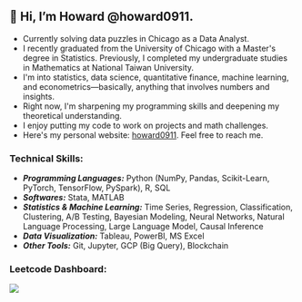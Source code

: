 ## 👋 Hi, I’m Howard @howard0911. 
- Currently solving data puzzles in Chicago as a Data Analyst.
- I recently graduated from the University of Chicago with a Master's degree in Statistics. Previously, I completed my undergraduate studies in Mathematics at National Taiwan University. 
- I'm into statistics, data science, quantitative finance, machine learning, and econometrics—basically, anything that involves numbers and insights.
- Right now, I'm sharpening my programming skills and deepening my theoretical understanding.
- I enjoy putting my code to work on projects and math challenges.
- Here's my personal website: <a href="https://howard0911.github.io">howard0911</a>. Feel free to reach me.
  
### Technical Skills:
- **_Programming Languages:_** Python (NumPy, Pandas, Scikit-Learn, PyTorch, TensorFlow, PySpark), R, SQL
- **_Softwares:_** Stata, MATLAB
- **_Statistics & Machine Learning:_** Time Series, Regression, Classification, Clustering, A/B Testing, Bayesian Modeling, Neural Networks, Natural Language Processing, Large Language Model, Causal Inference
- **_Data Visualization:_** Tableau, PowerBI, MS Excel
- **_Other Tools:_** Git, Jupyter, GCP (Big Query), Blockchain
  
### Leetcode Dashboard:
![](https://leetcard.jacoblin.cool/howardpeng911?ext=heatmap)

<!---
howard0911/howard0911 is a ✨ special ✨ repository because its `README.md` (this file) appears on your GitHub profile.
You can click the Preview link to take a look at your changes.
--->
